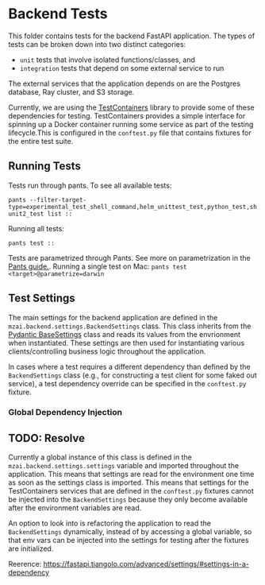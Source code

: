 # Backend Tests

This folder contains tests for the backend FastAPI application.
The types of tests can be broken down into two distinct categories:
- `unit` tests that involve isolated functions/classes, and
- `integration` tests that depend on some external service to run

The external services that the application depends on are
the Postgres database, Ray cluster, and S3 storage.

Currently, we are using the [TestContainers](https://testcontainers-python.readthedocs.io/en/latest/)
library to provide some of these dependencies for testing.
TestContainers provides a simple interface for spinning up a Docker container running some service
as part of the testing lifecycle.This is configured in the `conftest.py` file
that contains fixtures for the entire test suite.

## Running Tests

Tests run through pants. To see all available tests:

```pants --filter-target-type=experimental_test_shell_command,helm_unittest_test,python_test,shunit2_test list ::```

Running all tests:

``pants test ::``

Tests are parametrized through Pants. See more on parametrization in the [Pants guide.](/PANTS_GUIDE.md). Running a single test on Mac:
`pants test <target>@parametrize=darwin`


## Test Settings

The main settings for the backend application are defined in the
`mzai.backend.settings.BackendSettings` class.
This class inherits from the
[Pydantic BaseSettings](https://docs.pydantic.dev/latest/concepts/pydantic_settings/)
class and reads its values from the envrionment when instantiated.
These settings are then used for instantiating various clients/controlling business logic
throughout the application.

In cases where a test requires a different dependency than defined by the `BackendSettings` class
(e.g., for constructing a test client for some faked out service),
a test dependency override can be specified in the `conftest.py` fixture.

### Global Dependency Injection
## TODO: Resolve

Currently a global instance of this class is defined in the `mzai.backend.settings.settings` variable
and imported throughout the application. This means that settings are read for the environment
one time as soon as the settings class is imported.
This means that settings for the TestContainers services that are defined in the `conftest.py` fixtures
cannot be injected into the `BackendSettings`
because they only become available after the environment variables are read.

An option to look into is refactoring the application to read the `BackendSettings`
dynamically, instead of by accessing a global variable,
so that env vars can be injected into the settings for testing after the fixtures are initialized.

Reerence: https://fastapi.tiangolo.com/advanced/settings/#settings-in-a-dependency
